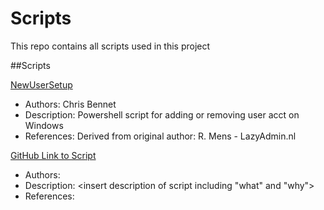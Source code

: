 # Scripts
This repo contains all scripts used in this project

##Scripts

[NewUserSetup](https://github.com/Industrial-Software-Solutions-MSP/Scripts/blob/main/NewUserSetup.ps1)
  * Authors: Chris Bennet
  * Description: Powershell script for adding or removing user acct on Windows
  * References: Derived from original author: R. Mens - LazyAdmin.nl
  
[GitHub Link to Script](<insert url here>)
  * Authors: <insert names of anyone who contributed>
  * Description: <insert description of script including "what" and "why">
  * References: <insert any references or resrouces used in creating the script>
